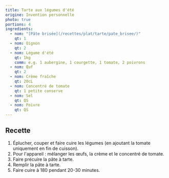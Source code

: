 ```yaml
---
title: Tarte aux légumes d'été
origine: Invention personnelle
photo: true
portions: 4
ingredients:
  - nom: "[Pâte brisée](/recettes/plat/tarte/pate_brisee/)"
    qt: 1
  - nom: Oignon
    qt: 2
  - nom: Légume d'été
    qt: 1kg
    comm: e.g. 1 aubergine, 1 courgette, 1 tomate, 2 poivrons
  - nom: Œuf
    qt: 2
  - nom: Crème fraîche
    qt: 20cL
  - nom: Concentré de tomate
    qt: 1 petite conserve
  - nom: Sel
    qt: QS
  - nom: Poivre
    qt: QS
---
```


Recette
-------

1. Éplucher, couper et faire cuire les légumes (en ajoutant la tomate uniquement en fin de cuisson).
2. Pour l'appareil : mélanger les œufs, la crème et le concentré de tomate.
3. Faire précuire la pâte à tarte.
4. Remplir la pâte à tarte.
5. Faire cuire à 180 pendant 20-30 minutes.
